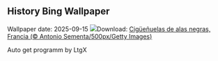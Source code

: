 ## History Bing Wallpaper
Wallpaper date: 2025-09-15
![](https://www.bing.com/th?id=OHR.Echasse_ES-ES8443490175_UHD.jpg&w=1000)Download: [Cigüeñuelas de alas negras, Francia (© Antonio Sementa/500px/Getty Images)](https://www.bing.com/th?id=OHR.Echasse_ES-ES8443490175_UHD.jpg)

Auto get programm by LtgX
